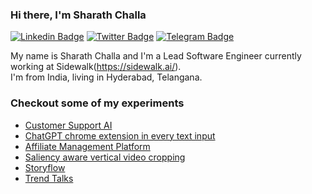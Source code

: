 ### Hi there,  I'm Sharath Challa
[![Linkedin Badge](https://img.shields.io/badge/-LinkedIn-0e76a8?style=flat-square&logo=Linkedin&logoColor=white)](https://linkedin.com/in/src200)
[![Twitter Badge](https://img.shields.io/badge/-Twitter-00acee?style=flat-square&logo=Twitter&logoColor=white)](https://twitter.com/src200)
[![Telegram Badge](https://img.shields.io/badge/-Telegram-0088cc?style=flat-square&logo=Telegram&logoColor=white)](https://t.me/src200)

My name is Sharath Challa and I'm a Lead Software Engineer currently working at Sidewalk(https://sidewalk.ai/).<br>
I'm from India, living in Hyderabad, Telangana.

### Checkout some of my experiments
  - [Customer Support AI](https://infernix.vercel.app/)
  - [ChatGPT chrome extension in every text input](slashgpt.vercel.app)
  - [Affiliate Management Platform](https://toppromoter.vercel.app/)
  - [Saliency aware vertical video cropping](https://crisprvideo.netlify.com/)
  - [Storyflow](https://storyflow.video/)
  - [Trend Talks](https://trendtalks.herokuapp.com/)
    
<!-- <img src="https://raw.githubusercontent.com/abhisheknaiidu/abhisheknaiidu/master/code.gif"/> -->
